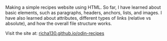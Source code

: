 Making a simple recipes website using HTML. So far, I have learned about basic elements, such as paragraphs, headers, anchors, lists, and images. I have also learned about attributes, different types of links (relative vs absolute), and how the overall file structure works.

Visit the site at: [richa130.github.io/odin-recipes](richa130.github.io/odin-recipes)